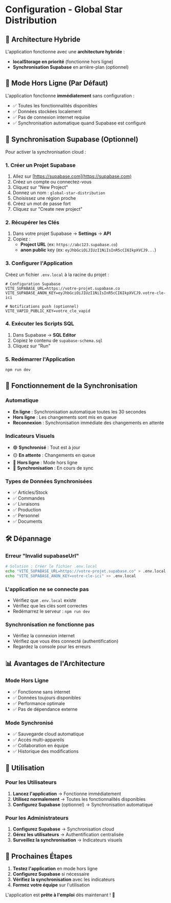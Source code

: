 # Configuration - Global Star Distribution

## 🎯 Architecture Hybride

L'application fonctionne avec une **architecture hybride** :
- **localStorage en priorité** (fonctionne hors ligne)
- **Synchronisation Supabase** en arrière-plan (optionnel)

## 📱 Mode Hors Ligne (Par Défaut)

L'application fonctionne **immédiatement** sans configuration :
- ✅ Toutes les fonctionnalités disponibles
- ✅ Données stockées localement
- ✅ Pas de connexion internet requise
- ✅ Synchronisation automatique quand Supabase est configuré

## 🔄 Synchronisation Supabase (Optionnel)

Pour activer la synchronisation cloud :

### 1. Créer un Projet Supabase

1. Allez sur [https://supabase.com](https://supabase.com)
2. Créez un compte ou connectez-vous
3. Cliquez sur "New Project"
4. Donnez un nom : `global-star-distribution`
5. Choisissez une région proche
6. Créez un mot de passe fort
7. Cliquez sur "Create new project"

### 2. Récupérer les Clés

1. Dans votre projet Supabase → **Settings** → **API**
2. Copiez :
   - **Project URL** (ex: `https://abc123.supabase.co`)
   - **anon public** key (ex: `eyJhbGciOiJIUzI1NiIsInR5cCI6IkpXVCJ9...`)

### 3. Configurer l'Application

Créez un fichier `.env.local` à la racine du projet :

```env
# Configuration Supabase
VITE_SUPABASE_URL=https://votre-projet.supabase.co
VITE_SUPABASE_ANON_KEY=eyJhbGciOiJIUzI1NiIsInR5cCI6IkpXVCJ9.votre-cle-ici

# Notifications push (optionnel)
VITE_VAPID_PUBLIC_KEY=votre_cle_vapid
```

### 4. Exécuter les Scripts SQL

1. Dans Supabase → **SQL Editor**
2. Copiez le contenu de `supabase-schema.sql`
3. Cliquez sur "Run"

### 5. Redémarrer l'Application

```bash
npm run dev
```

## 🔄 Fonctionnement de la Synchronisation

### Automatique
- **En ligne** : Synchronisation automatique toutes les 30 secondes
- **Hors ligne** : Les changements sont mis en queue
- **Reconnexion** : Synchronisation immédiate des changements en attente

### Indicateurs Visuels
- 🟢 **Synchronisé** : Tout est à jour
- 🟡 **En attente** : Changements en queue
- 🔴 **Hors ligne** : Mode hors ligne
- 🔄 **Synchronisation** : En cours de sync

### Types de Données Synchronisées
- ✅ Articles/Stock
- ✅ Commandes
- ✅ Livraisons
- ✅ Production
- ✅ Personnel
- ✅ Documents

## 🛠️ Dépannage

### Erreur "Invalid supabaseUrl"
```bash
# Solution : Créer le fichier .env.local
echo "VITE_SUPABASE_URL=https://votre-projet.supabase.co" > .env.local
echo "VITE_SUPABASE_ANON_KEY=votre-cle-ici" >> .env.local
```

### L'application ne se connecte pas
- Vérifiez que `.env.local` existe
- Vérifiez que les clés sont correctes
- Redémarrez le serveur : `npm run dev`

### Synchronisation ne fonctionne pas
- Vérifiez la connexion internet
- Vérifiez que vous êtes connecté (authentification)
- Regardez la console pour les erreurs

## 📊 Avantages de l'Architecture

### Mode Hors Ligne
- ✅ Fonctionne sans internet
- ✅ Données toujours disponibles
- ✅ Performance optimale
- ✅ Pas de dépendance externe

### Mode Synchronisé
- ✅ Sauvegarde cloud automatique
- ✅ Accès multi-appareils
- ✅ Collaboration en équipe
- ✅ Historique des modifications

## 🎯 Utilisation

### Pour les Utilisateurs
1. **Lancez l'application** → Fonctionne immédiatement
2. **Utilisez normalement** → Toutes les fonctionnalités disponibles
3. **Configurez Supabase** (optionnel) → Synchronisation automatique

### Pour les Administrateurs
1. **Configurez Supabase** → Synchronisation cloud
2. **Gérez les utilisateurs** → Authentification centralisée
3. **Surveillez la synchronisation** → Indicateurs visuels

## 🚀 Prochaines Étapes

1. **Testez l'application** en mode hors ligne
2. **Configurez Supabase** si nécessaire
3. **Vérifiez la synchronisation** avec les indicateurs
4. **Formez votre équipe** sur l'utilisation

L'application est **prête à l'emploi** dès maintenant ! 🎉
